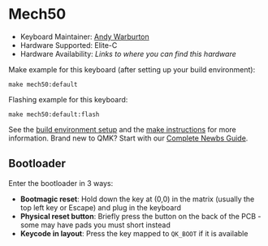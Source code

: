 # Mech50

* Keyboard Maintainer: [Andy Warburton](https://github.com/andywarburton)
* Hardware Supported: Elite-C
* Hardware Availability: *Links to where you can find this hardware*

Make example for this keyboard (after setting up your build environment):

    make mech50:default

Flashing example for this keyboard:

    make mech50:default:flash

See the [build environment setup](https://docs.qmk.fm/#/getting_started_build_tools) and the [make instructions](https://docs.qmk.fm/#/getting_started_make_guide) for more information. Brand new to QMK? Start with our [Complete Newbs Guide](https://docs.qmk.fm/#/newbs).

## Bootloader

Enter the bootloader in 3 ways:

* **Bootmagic reset**: Hold down the key at (0,0) in the matrix (usually the top left key or Escape) and plug in the keyboard
* **Physical reset button**: Briefly press the button on the back of the PCB - some may have pads you must short instead
* **Keycode in layout**: Press the key mapped to `QK_BOOT` if it is available
